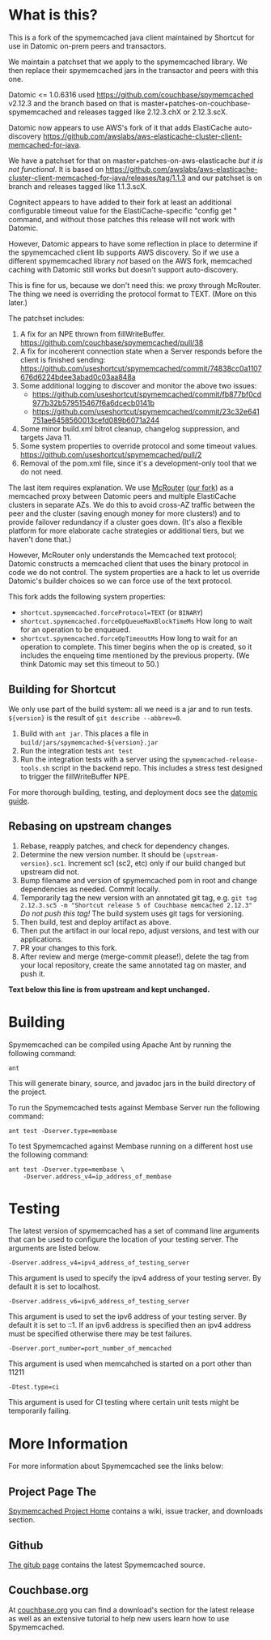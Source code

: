 # What is this?

This is a fork of the spymemcached java client maintained by Shortcut for use
in Datomic on-prem peers and transactors.

We maintain a patchset that we apply to the spymemcached library.
We then replace their spymemcached jars in the transactor and peers with this one.

Datomic <= 1.0.6316 used https://github.com/couchbase/spymemcached v2.12.3
and the branch based on that is master+patches-on-couchbase-spymemcached
and releases tagged like 2.12.3.chX or 2.12.3.scX.

Datomic now appears to use AWS's fork of it that adds ElastiCache auto-discovery
https://github.com/awslabs/aws-elasticache-cluster-client-memcached-for-java.

We have a patchset for that on master+patches-on-aws-elasticache
*but it is not functional*.
It is based on
https://github.com/awslabs/aws-elasticache-cluster-client-memcached-for-java/releases/tag/1.1.3
and our patchset is on branch
and releases tagged like 1.1.3.scX.

Cognitect appears to have added to their fork at least an additional configurable
timeout value for the ElastiCache-specific "config get <cluster>" command,
and without those patches this release will not work with Datomic.

However, Datomic appears to have some reflection in place to determine if the
spymemcached client lib supports AWS discovery.
So if we use a different spymemcached library *not* based on the AWS fork,
memcached caching with Datomic still works but doesn't support auto-discovery.

This is fine for us, because we don't need this: we proxy through McRouter.
The thing we need is overriding the protocol format to TEXT.
(More on this later.)

[auto-node-discovery]: https://docs.datomic.com/on-prem/overview/caching.html#node-auto-discovery


The patchset includes:

1. A fix for an NPE thrown from fillWriteBuffer. https://github.com/couchbase/spymemcached/pull/38
2. A fix for incoherent connection state when a Server responds before the client
   is finished sending: https://github.com/useshortcut/spymemcached/commit/74838cc0a1107676d6224bdee3abad0c03aa848a
3. Some additional logging to discover and monitor the above two issues:
    * https://github.com/useshortcut/spymemcached/commit/fb877bf0cd977b32b579515467f6a6dcecb0141b
    * https://github.com/useshortcut/spymemcached/commit/23c32e641751ae6458560013cefd089b6071a244
4. Some minor build.xml bitrot cleanup, changelog suppression, and targets Java 11.
5. Some system properties to override protocol and some timeout values.
   https://github.com/useshortcut/spymemcached/pull/2
6. Removal of the pom.xml file, since it's a development-only tool that we do not need.

The last item requires explanation.
We use [McRouter] ([our fork][McRouter-shortcut]) as a memcached proxy
between Datomic peers and multiple ElastiCache clusters in separate AZs.
We do this to avoid cross-AZ traffic between the peer and the cluster
(saving enough money for more clusters!)
and to provide failover redundancy if a cluster goes down.
(It's also a flexible platform for more elaborate cache strategies
or additional tiers, but we haven't done that.)

However, McRouter only understands the Memcached text protocol;
Datomic constructs a memcached client that uses the binary protocol in code
we do not control.
The system properties are a hack to let us override Datomic's builder choices
so we can force use of the text protocol.

This fork adds the following system properties:

* `shortcut.spymemcached.forceProtocol=TEXT` (or `BINARY`)
* `shortcut.spymemcached.forceOpQueueMaxBlockTimeMs`
  How long to wait for an operation to be enqueued.
* `shortcut.spymemcached.forceOpTimeoutMs`
  How long to wait for an operation to complete.
  This timer begins when the op is created, so it includes the enqueing time
  mentioned by the previous property.
  (We think Datomic may set this timeout to 50.)

[McRouter]: https://github.com/facebook/mcrouter
[McRouter-shortcut]: https://github.com/useshortcut/mcrouter

## Building for Shortcut

We only use part of the build system: all we need is a jar and to run tests.
`${version}` is the result of `git describe --abbrev=0`.

1. Build with `ant jar`. This places a file in `build/jars/spymemcached-${version}.jar`
2. Run the integration tests `ant test`
3. Run the integration tests with a server using the
   `spymemcached-release-tools.sh` script in the backend repo.
   This includes a stress test designed to trigger the fillWriteBuffer NPE.

For more thorough building, testing, and deployment docs see the [datomic guide].

[datomic guide]: https://github.com/useshortcut/backend/blob/main/modules/server/resources/datomic/README.md

## Rebasing on upstream changes

1. Rebase, reapply patches, and check for dependency changes.
2. Determine the new version number. It should be `{upstream-version}.sc1`.
   Increment sc1 (sc2, etc) only if our build changed but upstream did not.
3. Bump filename and version of spymemcached pom in root and change
   dependencies as needed. Commit locally.
4. Temporarily tag the new version with an annotated git tag,
   e.g. `git tag 2.12.3.sc5 -m "Shortcut release 5 of Couchbase memcached 2.12.3"`
   *Do not push this tag!*
   The build system uses git tags for versioning.
5. Then build, test and deploy artifact as above.
6. Then put the artifact in our local repo, adjust versions,
   and test with our applications.
7. PR your changes to this fork.
8. After review and merge (merge-commit please!),
   delete the tag from your local repository,
   create the same annotated tag on master, and push it.

**Text below this line is from upstream and kept unchanged.**

# Building

Spymemcached can be compiled using Apache Ant by running the following
command:

    ant

This will generate binary, source, and javadoc jars in the build
directory of the project.

To run the Spymemcached tests against Membase Server run the
following command:

    ant test -Dserver.type=membase

To test Spymemcached against Membase running on a different host
use the following command:

    ant test -Dserver.type=membase \
        -Dserver.address_v4=ip_address_of_membase

# Testing

The latest version of spymemcached has a set of command line arguments
that can be used to configure the location of your testing server. The
arguments are listed below.

    -Dserver.address_v4=ipv4_address_of_testing_server

This argument is used to specify the ipv4 address of your testing
server. By default it is set to localhost.

    -Dserver.address_v6=ipv6_address_of_testing_server

This argument is used to set the ipv6 address of your testing server.
By default it is set to ::1. If an ipv6 address is specified then an
ipv4 address must be specified otherwise there may be test failures.

    -Dserver.port_number=port_number_of_memcached

This argument is used when memcahched is started on a port other than
11211

    -Dtest.type=ci

This argument is used for CI testing where certain unit tests might
be temporarily failing.

# More Information

For more information about Spymemcached see the links below:

## Project Page The

[Spymemcached Project Home](http://code.google.com/p/spymemcached/)
contains a wiki, issue tracker, and downloads section.

## Github

[The gitub page](http://github.com/dustin/java-memcached-client)
contains the latest Spymemcached source.

## Couchbase.org

At [couchbase.org](http://www.couchbase.org/code/couchbase/java) you
can find a download's section for the latest release as well as an
extensive tutorial to help new users learn how to use Spymemcached.
